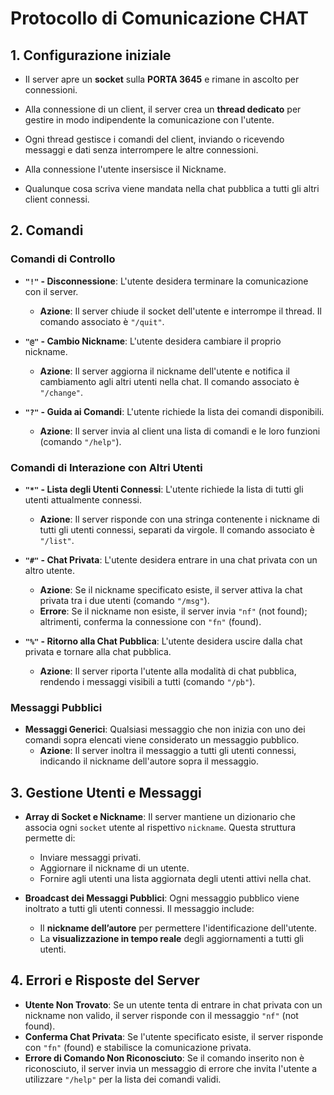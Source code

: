 # Protocollo di Comunicazione CHAT

## 1. Configurazione iniziale
- Il server apre un **socket** sulla **PORTA 3645** e rimane in ascolto per connessioni.
- Alla connessione di un client, il server crea un **thread dedicato** per gestire in modo indipendente la comunicazione con l'utente.
- Ogni thread gestisce i comandi del client, inviando o ricevendo messaggi e dati senza interrompere le altre connessioni.

- Alla connessione l'utente insersisce il Nickname.
- Qualunque cosa scriva viene mandata nella chat pubblica a tutti gli altri client connessi.

## 2. Comandi

### Comandi di Controllo
- **`"!"` - Disconnessione**: L'utente desidera terminare la comunicazione con il server.
  - **Azione**: Il server chiude il socket dell'utente e interrompe il thread. Il comando associato è `"/quit"`.

- **`"@"` - Cambio Nickname**: L'utente desidera cambiare il proprio nickname.
  - **Azione**: Il server aggiorna il nickname dell'utente e notifica il cambiamento agli altri utenti nella chat. Il comando associato è `"/change"`.

- **`"?"` - Guida ai Comandi**: L'utente richiede la lista dei comandi disponibili.
  - **Azione**: Il server invia al client una lista di comandi e le loro funzioni (comando `"/help"`).

### Comandi di Interazione con Altri Utenti
- **`"*"` - Lista degli Utenti Connessi**: L'utente richiede la lista di tutti gli utenti attualmente connessi.
  - **Azione**: Il server risponde con una stringa contenente i nickname di tutti gli utenti connessi, separati da virgole. Il comando associato è `"/list"`.

- **`"#"` - Chat Privata**: L'utente desidera entrare in una chat privata con un altro utente.
  - **Azione**: Se il nickname specificato esiste, il server attiva la chat privata tra i due utenti (comando `"/msg"`). 
  - **Errore**: Se il nickname non esiste, il server invia `"nf"` (not found); altrimenti, conferma la connessione con `"fn"` (found).

- **`"%"` - Ritorno alla Chat Pubblica**: L'utente desidera uscire dalla chat privata e tornare alla chat pubblica.
  - **Azione**: Il server riporta l'utente alla modalità di chat pubblica, rendendo i messaggi visibili a tutti (comando `"/pb"`).

### Messaggi Pubblici
- **Messaggi Generici**: Qualsiasi messaggio che non inizia con uno dei comandi sopra elencati viene considerato un messaggio pubblico.
  - **Azione**: Il server inoltra il messaggio a tutti gli utenti connessi, indicando il nickname dell'autore sopra il messaggio.

## 3. Gestione Utenti e Messaggi
- **Array di Socket e Nickname**: Il server mantiene un dizionario che associa ogni `socket` utente al rispettivo `nickname`. Questa struttura permette di:
  - Inviare messaggi privati.
  - Aggiornare il nickname di un utente.
  - Fornire agli utenti una lista aggiornata degli utenti attivi nella chat.

- **Broadcast dei Messaggi Pubblici**: Ogni messaggio pubblico viene inoltrato a tutti gli utenti connessi. Il messaggio include:
  - Il **nickname dell’autore** per permettere l'identificazione dell'utente.
  - La **visualizzazione in tempo reale** degli aggiornamenti a tutti gli utenti.

## 4. Errori e Risposte del Server
- **Utente Non Trovato**: Se un utente tenta di entrare in chat privata con un nickname non valido, il server risponde con il messaggio `"nf"` (not found).
- **Conferma Chat Privata**: Se l'utente specificato esiste, il server risponde con `"fn"` (found) e stabilisce la comunicazione privata.
- **Errore di Comando Non Riconosciuto**: Se il comando inserito non è riconosciuto, il server invia un messaggio di errore che invita l'utente a utilizzare `"/help"` per la lista dei comandi validi.
